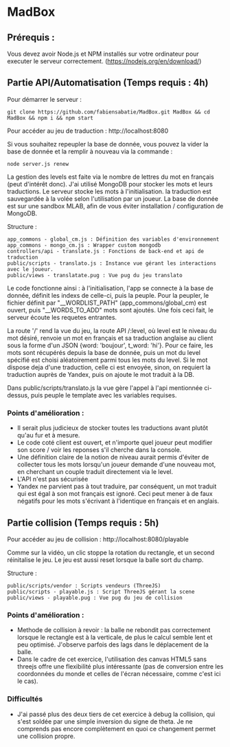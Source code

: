 # MadBox


## Prérequis :

Vous devez avoir Node.js et NPM installés sur votre ordinateur pour executer le serveur correctement.
(https://nodejs.org/en/download/)

## Partie API/Automatisation (Temps requis : 4h)

Pour démarrer le serveur :

```
git clone https://github.com/fabiensabatie/MadBox.git MadBox && cd MadBox && npm i && npm start
```

Pour accéder au jeu de traduction : http://localhost:8080

Si vous souhaitez repeupler la base de donnée, vous pouvez la vider la base de donnée et la remplir à nouveau via la commande :
```
node server.js renew
```

La gestion des levels est faite via le nombre de lettres du mot en français (peut d'intérêt donc).
J'ai utilisé MongoDB pour stocker les mots et leurs traductions. Le serveur stocke les mots à l'initialisation. la traduction est sauvegardée à la volée selon l'utilisation par un joueur. La base de donnée est sur une sandbox MLAB, afin de vous éviter installation / configuration de MongoDB.

Structure :
```
app_commons - global_cm.js : Définition des variables d'environnement
app_commons - mongo_cm.js : Wrapper custom mongodb
controllers/api - translate.js : Fonctions de back-end et api de traduction
public/scripts - translato.js : Instance vue gérant les interactions avec le joueur.
public/views - translatate.pug : Vue pug du jeu translato
```

Le code fonctionne ainsi : à l'initialisation, l'app se connecte à la base de donnée, définit les indexs de celle-ci, puis la peuple. Pour la peupler, le fichier définit par "__WORDLIST_PATH" (app_commons/global_cm) est ouvert, puis "__WORDS_TO_ADD" mots sont ajoutés. Une fois ceci fait, le serveur écoute les requetes entrantes.

La route '/' rend la vue du jeu, la route API /:level, où level est le niveau du mot désiré, renvoie un mot en français et sa traduction anglaise au client sous la forme d'un JSON {word: 'boujour', t_word: 'hi'}. Pour ce faire, les mots sont récupérés depuis la base de donnée, puis un mot du level spécifié est choisi aléatoirement parmi tous les mots du level. Si le mot dispose deja d'une traduction, celle ci est envoyée, sinon, on requiert la traduction auprès de Yandex, puis on ajoute le mot traduit à la DB.

Dans public/scripts/translato.js la vue gère l'appel à l'api mentionnée ci-dessus, puis peuple le template avec les variables requises.

### Points d'amélioration :

- Il serait plus judicieux de stocker toutes les traductions avant plutôt qu'au fur et à mesure.
- Le code coté client est ouvert, et n'importe quel joueur peut modifier son score / voir les reponses s'il cherche dans la console.
- Une définition claire de la notion de niveau aurait permis d'éviter de collecter tous les mots lorsqu'un joueur demande d'une nouveau mot, en cherchant un couple traduit directement via le level.
- L'API n'est pas sécurisée
- Yandex ne parvient pas à tout traduire, par conséquent, un mot traduit qui est égal à son mot français est ignoré. Ceci peut mener à de faux négatifs pour les mots s'écrivant à l'identique en français et en anglais.


## Partie collision (Temps requis : 5h)

Pour accéder au jeu de collision : http://localhost:8080/playable

Comme sur la vidéo, un clic stoppe la rotation du rectangle, et un second réinitalise le jeu. Le jeu est aussi reset lorsque la balle sort du champ.

Structure :
```
public/scripts/vendor : Scripts vendeurs (ThreeJS)
public/scripts - playable.js : Script ThreeJS gérant la scene
public/views - playable.pug : Vue pug du jeu de collision
```

### Points d'amélioration :
- Methode de collision à revoir : la balle ne rebondit pas correctement lorsque le rectangle est à la verticale, de plus le calcul semble lent et peu optimisé. J'observe parfois des lags dans le déplacement de la balle.
- Dans le cadre de cet exercice, l'utilisation des canvas HTML5 sans threejs offre une flexibilité plus intéressante (pas de conversion entre les coordonnées du monde et celles de l'écran nécessaire, comme c'est ici le cas).

### Difficultés
- J'ai passé plus des deux tiers de cet exercice à debug la collision, qui s'est soldée par une simple inversion du signe de theta. Je ne comprends pas encore complètement en quoi ce changement permet une collision propre.
